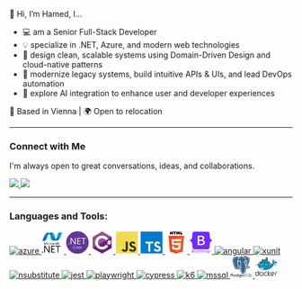 👋 Hi, I’m Hamed, I...  
* 💻 am a Senior Full-Stack Developer  
* 💡 specialize in .NET, Azure, and modern web technologies  
* 🧱 design clean, scalable systems using Domain-Driven Design and cloud-native patterns  
* 🚀 modernize legacy systems, build intuitive APIs & UIs, and lead DevOps automation  
* 🤖 explore AI integration to enhance user and developer experiences  

📍 Based in Vienna | 🌍 Open to relocation  

---

### Connect with Me

I'm always open to great conversations, ideas, and collaborations.

<p align="left">
<a href="https://x.com/hamed__fathi" target="_blank">
  <img src="https://img.shields.io/badge/(formerly%20Twitter)-000000.svg?style=for-the-badge&logo=x&logoColor=white"/>
</a>


  <a href="https://linkedin.com/in/hamedfathi" target="_blank">
    <img src="https://img.shields.io/badge/LinkedIn-%230077B5.svg?style=for-the-badge&logo=LinkedIn&logoColor=white"/>
  </a>
</p>

---

<h3 align="left">Languages and Tools:</h3>
<p align="left">
	<a href="https://azure.microsoft.com/" target="_blank">
		<img src="https://github-production-user-asset-6210df.s3.amazonaws.com/8418700/251138647-7ac953f8-86c3-465b-b2d2-d8f8904d9a38.png" alt="azure" width="40" height="40"/>
	</a>
	<a href="https://dotnet.microsoft.com/" target="_blank">
		<img src="https://raw.githubusercontent.com/devicons/devicon/master/icons/dot-net/dot-net-original-wordmark.svg" alt="dotnet" width="40" height="40"/>
	</a>
	<a href="https://dotnet.microsoft.com/" target="_blank">
		<img src="https://raw.githubusercontent.com/devicons/devicon/master/icons/dotnetcore/dotnetcore-original.svg" alt="dotnet" width="40" height="40"/>
	</a>
	<a href="https://learn.microsoft.com/en-us/dotnet/csharp/" target="_blank">
		<img src="https://raw.githubusercontent.com/devicons/devicon/master/icons/csharp/csharp-original.svg" alt="csharp" width="40" height="40"/>
	</a>
	<a href="https://developer.mozilla.org/en-US/docs/Web/JavaScript" target="_blank">
		<img src="https://raw.githubusercontent.com/devicons/devicon/master/icons/javascript/javascript-original.svg" alt="javascript" width="40" height="40"/>
	</a>
	<a href="https://www.typescriptlang.org/" target="_blank">
		<img src="https://raw.githubusercontent.com/devicons/devicon/master/icons/typescript/typescript-original.svg" alt="typescript" width="40" height="40"/>
	</a>
	<a href="https://www.w3.org/html/" target="_blank">
		<img src="https://raw.githubusercontent.com/devicons/devicon/master/icons/html5/html5-original-wordmark.svg" alt="html5" width="40" height="40"/>
	</a>
	<a href="https://getbootstrap.com" target="_blank">
		<img src="https://raw.githubusercontent.com/devicons/devicon/master/icons/bootstrap/bootstrap-plain-wordmark.svg" alt="bootstrap" width="40" height="40"/>
	</a>
	<a href="https://angular.dev/" target="_blank">
		<img src="https://github-production-user-asset-6210df.s3.amazonaws.com/8418700/282202252-6951c89c-060f-4d4b-ab8d-6eff0ec99387.png" alt="angular" width="40" height="40"/>
	</a>
	<a href="https://xunit.net/" target="_blank">
		<img src="https://github-production-user-asset-6210df.s3.amazonaws.com/8418700/256739136-edfc3d6a-94d8-4328-9f66-a35a220f1a3a.png" alt="xunit" width="40" height="40"/>
	</a>
	<a href="https://nsubstitute.github.io" target="_blank">
		<img src="https://github-production-user-asset-6210df.s3.amazonaws.com/8418700/273725137-b5dfcf65-89cf-4d6c-bf29-34b2fc79b5ec.png" alt="nsubstitute" width="40" height="40"/>
	</a>
	<a href="https://jestjs.io" target="_blank">
		<img src="https://www.vectorlogo.zone/logos/jestjsio/jestjsio-icon.svg" alt="jest" width="40" height="40"/>
	</a>
	<a href="https://playwright.dev/" target="_blank">
		<img src="https://github-production-user-asset-6210df.s3.amazonaws.com/8418700/251133918-823485a0-ab04-4407-aa5d-066dfe8cab77.png" alt="playwright" width="40" height="40"/>
	</a>
	<a href="https://www.cypress.io" target="_blank">
		<img src="https://raw.githubusercontent.com/simple-icons/simple-icons/6e46ec1fc23b60c8fd0d2f2ff46db82e16dbd75f/icons/cypress.svg" alt="cypress" width="40" height="40"/>
	</a>
	<a href="https://k6.io/" target="_blank">
		<img src="https://github-production-user-asset-6210df.s3.amazonaws.com/8418700/256740454-380184b6-c2d3-4acd-ada5-ee3d2fda7420.png" alt="k6" width="40" height="40"/>
	</a>
	<a href="https://www.microsoft.com/en-us/sql-server" target="_blank">
		<img src="https://www.svgrepo.com/show/303229/microsoft-sql-server-logo.svg" alt="mssql" width="40" height="40"/>
	</a>
	<a href="https://www.postgresql.org" target="_blank">
		<img src="https://raw.githubusercontent.com/devicons/devicon/master/icons/postgresql/postgresql-original-wordmark.svg" alt="postgresql" width="40" height="40"/>
	</a>
	<a href="https://www.docker.com/" target="_blank">
		<img src="https://raw.githubusercontent.com/devicons/devicon/master/icons/docker/docker-original-wordmark.svg" alt="docker" width="40" height="40"/>
	</a>
</p>

